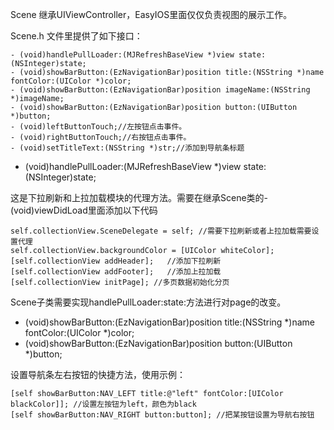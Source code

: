 Scene 继承UIViewController，EasyIOS里面仅仅负责视图的展示工作。

Scene.h 文件里提供了如下接口：

    - (void)handlePullLoader:(MJRefreshBaseView *)view state:(NSInteger)state;
    - (void)showBarButton:(EzNavigationBar)position title:(NSString *)name fontColor:(UIColor *)color;
    - (void)showBarButton:(EzNavigationBar)position imageName:(NSString *)imageName;
    - (void)showBarButton:(EzNavigationBar)position button:(UIButton *)button;
    - (void)leftButtonTouch;//左按钮点击事件。
    - (void)rightButtonTouch;//右按钮点击事件。
    - (void)setTitleText:(NSString *)str;//添加到导航条标题


- (void)handlePullLoader:(MJRefreshBaseView *)view state:(NSInteger)state;

这是下拉刷新和上拉加载模块的代理方法。需要在继承Scene类的- (void)viewDidLoad里面添加以下代码

    self.collectionView.SceneDelegate = self; //需要下拉刷新或者上拉加载需要设置代理
    self.collectionView.backgroundColor = [UIColor whiteColor];
    [self.collectionView addHeader];   //添加下拉刷新
    [self.collectionView addFooter];   //添加上拉加载
    [self.collectionView initPage]; //多页数据初始化分页
    
Scene子类需要实现handlePullLoader:state:方法进行对page的改变。
    
 - (void)showBarButton:(EzNavigationBar)position title:(NSString *)name fontColor:(UIColor *)color;
 - (void)showBarButton:(EzNavigationBar)position button:(UIButton *)button;
 
 设置导航条左右按钮的快捷方法，使用示例：
 
    [self showBarButton:NAV_LEFT title:@"left" fontColor:[UIColor blackColor]]; //设置左按钮为left，颜色为black
    [self showBarButton:NAV_RIGHT button:button]; //把某按钮设置为导航右按钮